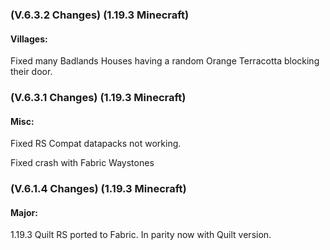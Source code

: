 ### **(V.6.3.2 Changes) (1.19.3 Minecraft)**

#### Villages:
Fixed many Badlands Houses having a random Orange Terracotta blocking their door.


### **(V.6.3.1 Changes) (1.19.3 Minecraft)**

#### Misc:
Fixed RS Compat datapacks not working.

Fixed crash with Fabric Waystones


### **(V.6.1.4 Changes) (1.19.3 Minecraft)**

#### Major:
1.19.3 Quilt RS ported to Fabric. In parity now with Quilt version.